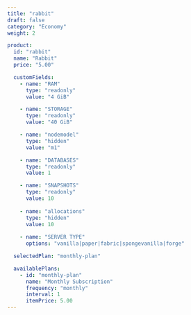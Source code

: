 ```yaml
---
title: "rabbit"
draft: false
category: "Economy"
weight: 2

product:
  id: "rabbit"
  name: "Rabbit"
  price: "5.00"

  customFields:
    - name: "RAM"
      type: "readonly"
      value: "4 GiB"

    - name: "STORAGE"
      type: "readonly"
      value: "40 GiB"

    - name: "nodemodel"
      type: "hidden"
      value: "m1"

    - name: "DATABASES"
      type: "readonly"
      value: 1

    - name: "SNAPSHOTS"
      type: "readonly"
      value: 10
      
    - name: "allocations"
      type: "hidden"
      value: 10
      
    - name: "SERVER TYPE"
      options: "vanilla|paper|fabric|spongevanilla|forge"

  selectedPlan: "monthly-plan"

  availablePlans:
    - id: "monthly-plan"
      name: "Monthly Subscription"
      frequency: "monthly"
      interval: 1
      itemPrice: 5.00
---
```

